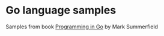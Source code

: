 # Go language samples

Samples from book [Programming in Go](http://www.qtrac.eu/gobook.html) by Mark
Summerfield

